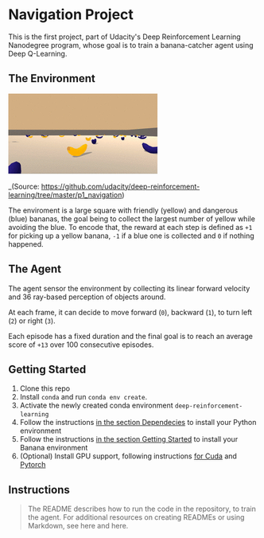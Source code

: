 # Navigation Project

This is the first project, part of Udacity's Deep Reinforcement Learning Nanodegree program, whose goal is to train a banana-catcher agent using Deep Q-Learning.

## The Environment

![the environment](./env.gif)

_(Source: https://github.com/udacity/deep-reinforcement-learning/tree/master/p1_navigation)

The enviroment is a large square with friendly (yellow) and dangerous (blue) bananas, the goal being to collect the largest number of yellow while avoiding the blue. To encode that, the reward at each step is defined as `+1` for picking up a yellow banana, `-1` if a blue one is collected and `0` if nothing happened.

## The Agent

The agent sensor the environment by collecting its linear forward velocity and 36 ray-based perception of objects around.

At each frame, it can decide to move forward (`0`), backward (`1`), to turn left (`2`) or right (`3`).

Each episode has a fixed duration and the final goal is to reach an average score of `+13` over 100 consecutive episodes.

## Getting Started

1. Clone this repo
2. Install `conda` and run `conda env create`.
3. Activate the newly created conda environment `deep-reinforcement-learning`
4. Follow the instructions [in the section Dependecies](https://github.com/udacity/deep-reinforcement-learning#dependencies) to install your Python environment
5. Follow the instructions [in the section Getting Started](https://github.com/udacity/deep-reinforcement-learning/tree/master/p1_navigation#getting-started) to install your Banana environment
6. (Optional) Install GPU support, following instructions [for Cuda](https://developer.nvidia.com/cuda-downloads) and [Pytorch](https://pytorch.org/get-started/)

## Instructions

> The README describes how to run the code in the repository, to train the agent. For additional resources on creating READMEs or using Markdown, see here and here.
